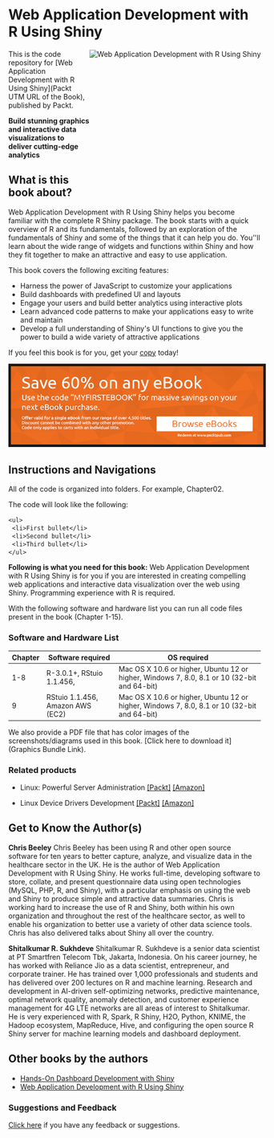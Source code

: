 # Web Application Development with R Using Shiny

<a href="Packt UTM URL of the Book"><img src="Cover Image URL of the Book" alt="Web Application Development with R Using Shiny" height="256px" align="right"></a>

This is the code repository for [Web Application Development with R Using Shiny](Packt UTM URL of the Book), published by Packt.

**Build stunning graphics and interactive data visualizations to deliver cutting-edge analytics**

## What is this book about?
Web Application Development with R Using Shiny helps you become familiar with the complete R Shiny package. The book starts with a quick overview of R and its fundamentals, followed by an exploration of the fundamentals of Shiny and some of the things that it can help you do. You’'ll learn about the wide range of widgets and functions within Shiny and how they fit together to make an attractive and easy to use application.

This book covers the following exciting features: 
* Harness the power of JavaScript to customize your applications
* Build dashboards with predefined UI and layouts
* Engage your users and build better analytics using interactive plots
* Learn advanced code patterns to make your applications easy to write and maintain
* Develop a full understanding of Shiny's UI functions to give you the power to build a wide variety of attractive applications

If you feel this book is for you, get your [copy](https://www.amazon.com/dp/10DigitISBN) today!

<a href="https://www.packtpub.com/?utm_source=github&utm_medium=banner&utm_campaign=GitHubBanner"><img src="https://raw.githubusercontent.com/PacktPublishing/GitHub/master/GitHub.png" 
alt="https://www.packtpub.com/" border="5" /></a>


## Instructions and Navigations
All of the code is organized into folders. For example, Chapter02.

The code will look like the following:
```
<ul>
 <li>First bullet</li>
 <li>Second bullet</li>
 <li>Third bullet</li>
</ul>
```

**Following is what you need for this book:**
Web Application Development with R Using Shiny is for you if you are interested in creating compelling web applications and interactive data visualization over the web using Shiny. Programming experience with R is required.

With the following software and hardware list you can run all code files present in the book (Chapter 1-15).

### Software and Hardware List

| Chapter  | Software required                   | OS required                        |
| -------- | ------------------------------------| -----------------------------------|
| 1-8        | R-3.0.1+, RStuio 1.1.456,                 | Mac OS X 10.6 or higher, Ubuntu 12 or higher, Windows 7, 8.0, 8.1 or 10 (32-bit and 64-bit) |
| 9        | RStuio 1.1.456, Amazon AWS (EC2)            | Mac OS X 10.6 or higher, Ubuntu 12 or higher, Windows 7, 8.0, 8.1 or 10 (32-bit and 64-bit) |


We also provide a PDF file that has color images of the screenshots/diagrams used in this book. [Click here to download it](Graphics Bundle Link).


### Related products <Other books you may enjoy>
* Linux: Powerful Server Administration [[Packt]](https://www.packtpub.com/networking-and-servers/linux-powerful-server-administration?utm_source=github&utm_medium=repository&utm_campaign=9781788293778) [[Amazon]](https://www.amazon.com/dp/1788293770)

* Linux Device Drivers Development [[Packt]](https://www.packtpub.com/networking-and-servers/linux-device-drivers-development?utm_source=github&utm_medium=repository&utm_campaign=9781785280009) [[Amazon]](https://www.amazon.com/dp/1788293770)

## Get to Know the Author(s)
**Chris Beeley**
Chris Beeley has been using R and other open source software for ten years to better capture, analyze, and visualize data in the healthcare sector in the UK. He is the author of Web Application Development with R Using Shiny. He works full-time, developing software to store, collate, and present questionnaire data using open technologies (MySQL, PHP, R, and Shiny), with a particular emphasis on using the web and Shiny to produce simple and attractive data summaries. Chris is working hard to increase the use of R and Shiny, both within his own organization and throughout the rest of the healthcare sector, as well to enable his organization to better use a variety of other data science tools. Chris has also delivered talks about Shiny all over the country.

**Shitalkumar R. Sukhdeve**
Shitalkumar R. Sukhdeve is a senior data scientist at PT Smartfren Telecom Tbk, Jakarta, Indonesia. On his career journey, he has worked with Reliance Jio as a data scientist, entrepreneur, and corporate trainer. He has trained over 1,000 professionals and students and has delivered over 200 lectures on R and machine learning. Research and development in AI-driven self-optimizing networks, predictive maintenance, optimal network quality, anomaly detection, and customer experience management for 4G LTE networks are all areas of interest to Shitalkumar. He is very experienced with R, Spark, R Shiny, H2O, Python, KNIME, the Hadoop ecosystem, MapReduce, Hive, and configuring the open source R Shiny server for machine learning models and dashboard deployment.


## Other books by the authors
* [Hands-On Dashboard Development with Shiny](https://www.packtpub.com/big-data-and-business-intelligence/hands-dashboard-development-shiny?utm_source=github&utm_medium=repository&utm_campaign=9781789611557)
* [Web Application Development with R Using Shiny](https://www.packtpub.com/web-development/web-application-development-r-using-shiny?utm_source=github&utm_medium=repository&utm_campaign=9781783284474)

### Suggestions and Feedback
[Click here](https://docs.google.com/forms/d/e/1FAIpQLSdy7dATC6QmEL81FIUuymZ0Wy9vH1jHkvpY57OiMeKGqib_Ow/viewform) if you have any feedback or suggestions.
